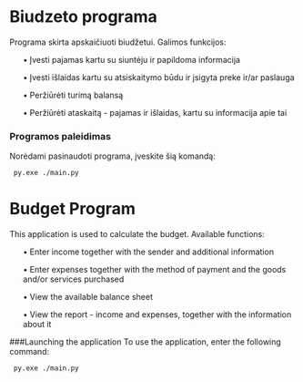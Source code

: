 # Biudzeto programa
Programa skirta apskaičiuoti biudžetui. Galimos funkcijos:
<ul>• Įvesti pajamas kartu su siuntėju ir papildoma informacija </ul>
<ul>• Įvesti išlaidas kartu su atsiskaitymo būdu ir įsigyta preke ir/ar paslauga </ul>
<ul>• Peržiūrėti turimą balansą </ul>
<ul>• Peržiūrėti ataskaitą - pajamas ir išlaidas, kartu su informacija apie tai </ul>

### Programos paleidimas
Norėdami pasinaudoti programa, įveskite šią komandą:

<code> py.exe ./main.py </code>

# Budget Program
This application is used to calculate the budget. Available functions:

<ul>• Enter income together with the sender and additional information </ul>
<ul>• Enter expenses together with the method of payment and the goods and/or services purchased </ul>
<ul>• View the available balance sheet </ul>
<ul>• View the report - income and expenses, together with the information about it </ul>

###Launching the application
To use the application, enter the following command:

<code> py.exe ./main.py </code>
